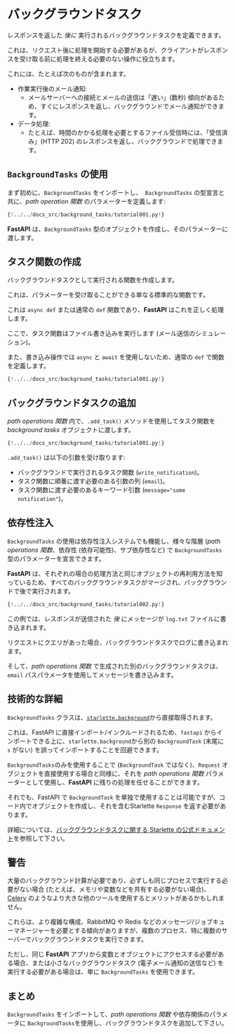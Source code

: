 # バックグラウンドタスク

レスポンスを返した *後に* 実行されるバックグラウンドタスクを定義できます。

これは、リクエスト後に処理を開始する必要があるが、クライアントがレスポンスを受け取る前に処理を終える必要のない操作に役立ちます。

これには、たとえば次のものが含まれます。

* 作業実行後のメール通知:
    * メールサーバーへの接続とメールの送信は「遅い」(数秒) 傾向があるため、すぐにレスポンスを返し、バックグラウンドでメール通知ができます。
* データ処理:
    * たとえば、時間のかかる処理を必要とするファイル受信時には、「受信済み」(HTTP 202) のレスポンスを返し、バックグラウンドで処理できます。

## `BackgroundTasks` の使用

まず初めに、`BackgroundTasks` をインポートし、` BackgroundTasks` の型宣言と共に、*path operation 関数* のパラメーターを定義します:

```Python hl_lines="1  13"
{!../../docs_src/background_tasks/tutorial001.py!}
```

**FastAPI** は、`BackgroundTasks` 型のオブジェクトを作成し、そのパラメーターに渡します。

## タスク関数の作成

バックグラウンドタスクとして実行される関数を作成します。

これは、パラメーターを受け取ることができる単なる標準的な関数です。

これは `async def` または通常の `def` 関数であり、**FastAPI** はこれを正しく処理します。

ここで、タスク関数はファイル書き込みを実行します (メール送信のシミュレーション)。

また、書き込み操作では `async` と `await` を使用しないため、通常の `def` で関数を定義します。

```Python hl_lines="6-9"
{!../../docs_src/background_tasks/tutorial001.py!}
```

## バックグラウンドタスクの追加

*path operations 関数* 内で、`.add_task()` メソッドを使用してタスク関数を *background tasks* オブジェクトに渡します。

```Python hl_lines="14"
{!../../docs_src/background_tasks/tutorial001.py!}
```

`.add_task()` は以下の引数を受け取ります:

* バックグラウンドで実行されるタスク関数 (`write_notification`)。
* タスク関数に順番に渡す必要のある引数の列 (`email`)。
* タスク関数に渡す必要のあるキーワード引数 (`message="some notification"`)。

## 依存性注入

`BackgroundTasks` の使用は依存性注入システムでも機能し、様々な階層 (*path operations 関数*、依存性 (依存可能性)、サブ依存性など) で `BackgroundTasks` 型のパラメーターを宣言できます。

**FastAPI** は、それぞれの場合の処理​​方法と同じオブジェクトの再利用方法を知っているため、すべてのバックグラウンドタスクがマージされ、バックグラウンドで後で実行されます。

```Python hl_lines="13  15  22  25"
{!../../docs_src/background_tasks/tutorial002.py!}
```

この例では、レスポンスが送信された *後* にメッセージが `log.txt` ファイルに書き込まれます。

リクエストにクエリがあった場合、バックグラウンドタスクでログに書き込まれます。

そして、*path operations 関数* で生成された別のバックグラウンドタスクは、`email` パスパラメータを使用してメッセージを書き込みます。

## 技術的な詳細

`BackgroundTasks` クラスは、<a href="https://www.starlette.io/background/" class="external-link" target="_blank">`starlette.background`</a>から直接取得されます。

これは、FastAPI に直接インポート/インクルードされるため、`fastapi` からインポートできる上に、`starlette.background`から別の `BackgroundTask` (末尾に `s` がない) を誤ってインポートすることを回避できます。

`BackgroundTasks`のみを使用することで (`BackgroundTask` ではなく)、`Request` オブジェクトを直接使用する場合と同様に、それを *path operations 関数* パラメーターとして使用し、**FastAPI** に残りの処理を任せることができます。

それでも、FastAPI で `BackgroundTask` を単独で使用することは可能ですが、コード内でオブジェクトを作成し、それを含むStarlette `Response` を返す必要があります。

詳細については、<a href="https://www.starlette.io/background/" class="external-link" target="_blank">バックグラウンドタスクに関する Starlette の公式ドキュメント</a>を参照して下さい。

## 警告

大量のバックグラウンド計算が必要であり、必ずしも同じプロセスで実行する必要がない場合 (たとえば、メモリや変数などを共有する必要がない場合)、<a href="https://www.celeryproject.org/" class="external-link" target="_blank">Celery</a> のようなより大きな他のツールを使用するとメリットがあるかもしれません。

これらは、より複雑な構成、RabbitMQ や Redis などのメッセージ/ジョブキューマネージャーを必要とする傾向がありますが、複数のプロセス、特に複数のサーバーでバックグラウンドタスクを実行できます。

ただし、同じ **FastAPI** アプリから変数とオブジェクトにアクセスする必要がある場合、または小さなバックグラウンドタスク (電子メール通知の送信など) を実行する必要がある場合は、単に `BackgroundTasks` を使用できます。

## まとめ

`BackgroundTasks` をインポートして、*path operations 関数* や依存関係のパラメータに `BackgroundTasks`を使用し、バックグラウンドタスクを追加して下さい。
